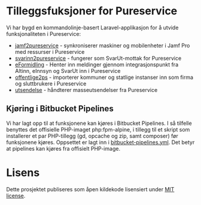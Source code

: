 # Tilleggsfuksjoner for Pureservice

Vi har bygd en kommandolinje-basert Laravel-applikasjon for å utvide funksjonaliteten i Pureservice:

- [jamf2pureservice](docs/jamf2pureservice.md) - synkroniserer maskiner og mobilenheter i Jamf Pro med ressurser i Pureservice
- [svarinn2pureservice](docs/svarinn2pureservice.md) - fungerer som SvarUt-mottak for Pureservice
- [eFormidling](docs/eformidling.md) - Henter inn meldinger gjennom integrasjonspunkt fra Altinn, eInnsyn og SvarUt inn i Pureservice
- [offentlige2ps](docs/offentlige2ps.md) - importerer kommuner og statlige instanser inn som firma og sluttbrukere i Pureservice
- [utsendelse](docs/utsendelse.md) - håndterer masseutsendelser fra Pureservice

## Kjøring i Bitbucket Pipelines

Vi har lagt opp til at funksjonene kan kjøres i Bitbucket Pipelines. I så tilfelle benyttes det offisielle PHP-imaget php:fpm-alpine, i tillegg til et skript som installerer et par PHP-tillegg (gd, opcache og zip, samt composer) før funksjonene kjøres. Oppsettet er lagt inn i [bitbucket-pipelines.yml](bitbucket-pipelines.yml). Det betyr at pipelines kan kjøres fra offisielt PHP-image.

# Lisens
Dette prosjektet publiseres som åpen kildekode lisensiert under [MIT license](https://opensource.org/licenses/MIT).
